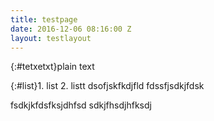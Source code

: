 ```yaml
---
title: testpage
date: 2016-12-06 08:16:00 Z
layout: testlayout
---
```


{:#tetxetxt}plain text

{:#list}1. list
2. listt dsofjskfkdjfld
fdssfjsdkjfdsk

fsdkjkfdsfksjdhfsd
sdkjfhsdjhfksdj
